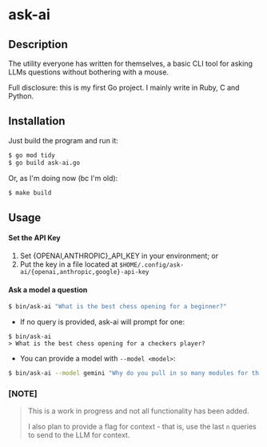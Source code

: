 # ask-ai

## Description

The utility everyone has written for themselves, a basic CLI tool for asking LLMs questions without bothering with a mouse.

Full disclosure: this is my first Go project. I mainly write in Ruby, C and Python.

## Installation

Just build the program and run it:

```bash
$ go mod tidy
$ go build ask-ai.go
```

Or, as I'm doing now (bc I'm old):
```bash
$ make build
```

## Usage

#### Set the API Key
1. Set {OPENAI,ANTHROPIC}_API_KEY in your environment; or
1. Put the key in a file located at `$HOME/.config/ask-ai/{openai,anthropic,google}-api-key`

#### Ask a model a question
```bash
$ bin/ask-ai "What is the best chess opening for a beginner?"
```

* If no query is provided, ask-ai will prompt for one:
```
$ bin/ask-ai
> What is the best chess opening for a checkers player?
```

* You can provide a model with `--model <model>`:
```bash
$ bin/ask-ai --model gemini "Why do you pull in so many modules for th Go API?"
```

### [NOTE]
> This is a work in progress and not all functionality has been added.
>
> I also plan to provide a flag for context - that is, use the last `n` queries to send to the LLM for context.
